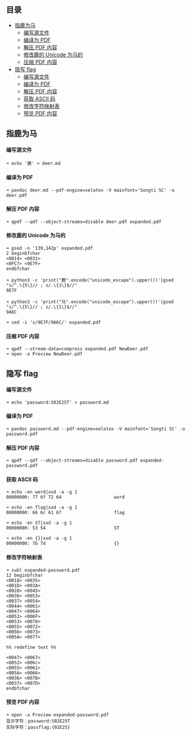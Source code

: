 ## 目录
- [指鹿为马](#指鹿为马)
    - [编写源文件](#编写源文件)
    - [编译为 PDF](#编译为-PDF)
    - [解压 PDF 内容](#解压-PDF-内容)
    - [修改鹿的 Unicode 为马的](#修改鹿的-Unicode-为马的)
    - [压缩 PDF 内容](#压缩-PDF-内容)
- [隐写 flag](#隐写-flag)
    - [编写源文件](#编写源文件)
    - [编译为 PDF](#编译为-PDF)
    - [解压 PDF 内容](#解压-PDF-内容)
    - [获取 ASCII 码](#获取-ASCII-码)
    - [修改字符映射表](#修改字符映射表)
    - [预览 PDF 内容](#预览-PDF-内容)

## 指鹿为马
#### 编写源文件
```
➜ echo '鹿' > deer.md
```

#### 编译为 PDF
```
➜ pandoc deer.md --pdf-engine=xelatex -V mainfont='Songti SC' -o deer.pdf
```

#### 解压 PDF 内容
```
➜ qpdf --qdf --object-streams=disable deer.pdf expanded.pdf
```

#### 修改鹿的 Unicode 为马的
```
➜ gsed -n '139,142p' expanded.pdf
2 beginbfchar
<0014> <0031>
<0FC7> <9E7F>
endbfchar

➜ python3 -c 'print("鹿".encode("unicode_escape").upper())'|gsed "s/^.\{5\}// ; s/.\{1\}$//"
9E7F

➜ python3 -c 'print("马".encode("unicode_escape").upper())'|gsed "s/^.\{5\}// ; s/.\{1\}$//"
9A6C

➜ sed -i 's/9E7F/9A6C/' expanded.pdf
```

#### 压缩 PDF 内容
```
➜ qpdf --stream-data=compress expanded.pdf NewDeer.pdf
➜ open -a Preview NewDeer.pdf
```

## 隐写 flag
#### 编写源文件
```
➜ echo 'password:S02E25T' > password.md
```

#### 编译为 PDF
```
➜ pandoc password.md --pdf-engine=xelatex -V mainfont='Songti SC' -o password.pdf
```

#### 解压 PDF 内容
```
➜ qpdf --qdf --object-streams=disable password.pdf expanded-password.pdf
```

#### 获取 ASCII 码
```
➜ echo -en word|xxd -a -g 1
00000000: 77 6f 72 64                    word

➜ echo -en flag|xxd -a -g 1
00000000: 66 6c 61 67                    flag

➜ echo -en ST|xxd -a -g 1
00000000: 53 54                          ST

➜ echo -en {}|xxd -a -g 1
00000000: 7b 7d                          {}
```

#### 修改字符映射表
```
➜ subl expanded-password.pdf
12 beginbfchar
<0018> <0035>
<001D> <003A>
<0028> <0045>
<0036> <0053>
<0037> <0054>
<0044> <0061>
<0047> <0064>
<0052> <006F>
<0053> <0070>
<0055> <0072>
<0056> <0073>
<005A> <0077>

%% redefine text %%

<0047> <0067>
<0052> <006c>
<0055> <0061>
<005A> <0066>
<0036> <007B>
<0037> <007D>
endbfchar
```

#### 预览 PDF 内容
```
➜ open -a Preview expanded-password.pdf
显示字符：password:S02E25T
实际字符：passflag:{02E25}
```